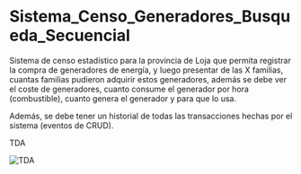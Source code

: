 # Sistema_Censo_Generadores_Busqueda_Secuencial

Sistema de censo estadístico para la provincia de Loja que permita registrar la compra de generadores de energía, y luego presentar de las X familias, cuantas familias pudieron adquirir estos generadores, además se debe ver el coste de generadores, cuanto consume el generador por hora (combustible), cuanto genera el generador y para que lo usa.

Además, se debe tener un historial de todas las transacciones hechas por el sistema (eventos de CRUD).

TDA

![TDA](https://github.com/user-attachments/assets/62b2182c-f008-4c02-ba6d-b21dffcfe74e)
